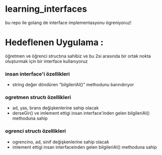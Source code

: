 # learning_interfaces
bu repo ile golang de interface implementasyonu ögreniyoruz!

<h1>Hedeflenen Uygulama :</h1>
<p>öğretmen ve öğrenci structına sahibiz ve bu 2si arasında bir ortak nokta oluşturmak için bir interface kullanıyoruz</p>

<h3>insan interface'i özellikleri</h3>
<ul>
  <li>string değer döndüren "bilgileriAl()" methodunu barındırıyor</li>
</ul>

<h3>ogretmen structı özellikleri</h3>
<ul>
  <li>ad, yas, brans değişkenlerine sahip olacak</li>
  <li>derseGir() ve imlement ettigi insan interface'inden gelen bilgileriAl() methoduna sahip</li>
</ul>

<h3>ogrenci structı özellikleri</h3>
<ul>
  <li>ogrencino, ad, sinif değişkenlerine sahip olacak</li>
  <li>imlement ettigi insan interfaceinden gelen bilgileriAl() methoduna sahip</li>
</ul>
